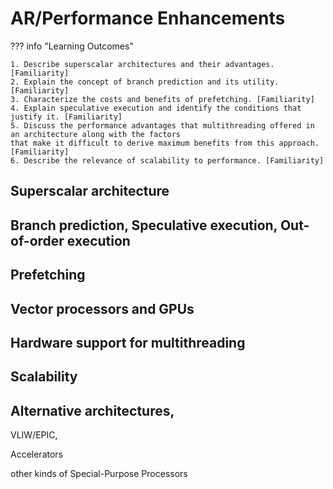 # AR/Performance Enhancements

??? info "Learning Outcomes"

    1. Describe superscalar architectures and their advantages. [Familiarity]
    2. Explain the concept of branch prediction and its utility. [Familiarity]
    3. Characterize the costs and benefits of prefetching. [Familiarity]
    4. Explain speculative execution and identify the conditions that justify it. [Familiarity]
    5. Discuss the performance advantages that multithreading offered in an architecture along with the factors
    that make it difficult to derive maximum benefits from this approach. [Familiarity]
    6. Describe the relevance of scalability to performance. [Familiarity]

## Superscalar architecture

## Branch prediction, Speculative execution, Out-of-order execution

## Prefetching

## Vector processors and GPUs

## Hardware support for multithreading

## Scalability

## Alternative architectures, 

VLIW/EPIC, 

Accelerators 

other kinds of Special-Purpose Processors
